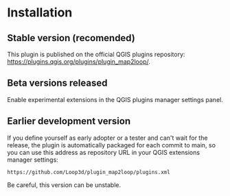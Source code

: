 # Installation

## Stable version (recomended)

This plugin is published on the official QGIS plugins repository: <https://plugins.qgis.org/plugins/plugin_map2loop/>.

## Beta versions released

Enable experimental extensions in the QGIS plugins manager settings panel.

## Earlier development version

If you define yourself as early adopter or a tester and can't wait for the release, the plugin is automatically packaged for each commit to main, so you can use this address as repository URL in your QGIS extensions manager settings:

```url
https://github.com/Loop3d/plugin_map2loop/plugins.xml
```

Be careful, this version can be unstable.
